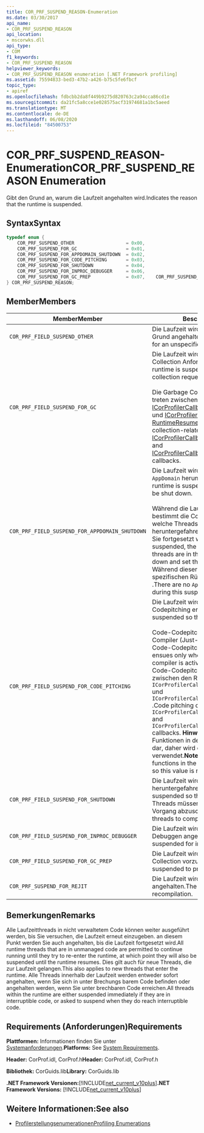 ```yaml
---
title: COR_PRF_SUSPEND_REASON-Enumeration
ms.date: 03/30/2017
api_name:
- COR_PRF_SUSPEND_REASON
api_location:
- mscorwks.dll
api_type:
- COM
f1_keywords:
- COR_PRF_SUSPEND_REASON
helpviewer_keywords:
- COR_PRF_SUSPEND_REASON enumeration [.NET Framework profiling]
ms.assetid: 75594833-bed3-47b2-a426-b75c5fe6fbcf
topic_type:
- apiref
ms.openlocfilehash: fdbcbb2da8f449b9275d820763c2a94cca86cd1e
ms.sourcegitcommit: da21fc5a8cce1e028575acf31974681a1bc5aeed
ms.translationtype: MT
ms.contentlocale: de-DE
ms.lasthandoff: 06/08/2020
ms.locfileid: "84500753"
---
```

# <a name="cor_prf_suspend_reason-enumeration"></a><span data-ttu-id="a7fae-102">COR_PRF_SUSPEND_REASON-Enumeration</span><span class="sxs-lookup"><span data-stu-id="a7fae-102">COR_PRF_SUSPEND_REASON Enumeration</span></span>
<span data-ttu-id="a7fae-103">Gibt den Grund an, warum die Laufzeit angehalten wird.</span><span class="sxs-lookup"><span data-stu-id="a7fae-103">Indicates the reason that the runtime is suspended.</span></span>  
  
## <a name="syntax"></a><span data-ttu-id="a7fae-104">Syntax</span><span class="sxs-lookup"><span data-stu-id="a7fae-104">Syntax</span></span>  
  
```cpp  
typedef enum {  
    COR_PRF_SUSPEND_OTHER                   = 0x00,  
    COR_PRF_SUSPEND_FOR_GC                  = 0x01,  
    COR_PRF_SUSPEND_FOR_APPDOMAIN_SHUTDOWN  = 0x02,  
    COR_PRF_SUSPEND_FOR_CODE_PITCHING       = 0x03,  
    COR_PRF_SUSPEND_FOR_SHUTDOWN            = 0x04,  
    COR_PRF_SUSPEND_FOR_INPROC_DEBUGGER     = 0x06,  
    COR_PRF_SUSPEND_FOR_GC_PREP             = 0x07,    COR_PRF_SUSPEND_FOR_REJIT               = 8  
} COR_PRF_SUSPEND_REASON;  
```  
  
## <a name="members"></a><span data-ttu-id="a7fae-105">Member</span><span class="sxs-lookup"><span data-stu-id="a7fae-105">Members</span></span>  
  
|<span data-ttu-id="a7fae-106">Member</span><span class="sxs-lookup"><span data-stu-id="a7fae-106">Member</span></span>|<span data-ttu-id="a7fae-107">Beschreibung</span><span class="sxs-lookup"><span data-stu-id="a7fae-107">Description</span></span>|  
|------------|-----------------|  
|`COR_PRF_FIELD_SUSPEND_OTHER`|<span data-ttu-id="a7fae-108">Die Laufzeit wird aus einem nicht angegebenen Grund angehalten.</span><span class="sxs-lookup"><span data-stu-id="a7fae-108">The runtime is suspended for an unspecified reason.</span></span>|  
|`COR_PRF_FIELD_SUSPEND_FOR_GC`|<span data-ttu-id="a7fae-109">Die Laufzeit wird angehalten, um eine Garbage Collection Anforderung zu bedienen.</span><span class="sxs-lookup"><span data-stu-id="a7fae-109">The runtime is suspended to service a garbage collection request.</span></span><br /><br /> <span data-ttu-id="a7fae-110">Die Garbage Collection bezogenen Rückrufe treten zwischen den Rückrufe [ICorProfilerCallback:: RuntimeSuspendStarted](icorprofilercallback-runtimesuspendfinished-method.md) und [ICorProfilerCallback:: RuntimeResumeStarted](icorprofilercallback-runtimeresumestarted-method.md) auf.</span><span class="sxs-lookup"><span data-stu-id="a7fae-110">The garbage collection-related callbacks occur between the [ICorProfilerCallback::RuntimeSuspendFinished](icorprofilercallback-runtimesuspendfinished-method.md) and [ICorProfilerCallback::RuntimeResumeStarted](icorprofilercallback-runtimeresumestarted-method.md) callbacks.</span></span>|  
|`COR_PRF_FIELD_SUSPEND_FOR_APPDOMAIN_SHUTDOWN`|<span data-ttu-id="a7fae-111">Die Laufzeit wird angehalten, sodass ein `AppDomain` heruntergefahren werden kann.</span><span class="sxs-lookup"><span data-stu-id="a7fae-111">The runtime is suspended so that an `AppDomain` can be shut down.</span></span><br /><br /> <span data-ttu-id="a7fae-112">Während die Laufzeit angehalten wird, bestimmt die Common Language Runtime, welche Threads in der `AppDomain` heruntergefahren sind, und legt Sie fest, wenn Sie fortgesetzt werden.</span><span class="sxs-lookup"><span data-stu-id="a7fae-112">While the runtime is suspended, the runtime will determine which threads are in the `AppDomain` that is being shut down and set them to abort when they resume.</span></span> <span data-ttu-id="a7fae-113">Während dieser Unterbrechung sind keine-spezifischen Rückrufe vorhanden `AppDomain` .</span><span class="sxs-lookup"><span data-stu-id="a7fae-113">There are no `AppDomain`-specific callbacks during this suspension.</span></span>|  
|`COR_PRF_FIELD_SUSPEND_FOR_CODE_PITCHING`|<span data-ttu-id="a7fae-114">Die Laufzeit wird angehalten, sodass Code-Codepitching erfolgen kann.</span><span class="sxs-lookup"><span data-stu-id="a7fae-114">The runtime is suspended so that code pitching can occur.</span></span><br /><br /> <span data-ttu-id="a7fae-115">Code-Codepitching verläuft nur, wenn der JIT-Compiler (Just-in-Time) aktiv ist und die Code-Codepitching aktiviert ist.</span><span class="sxs-lookup"><span data-stu-id="a7fae-115">Code pitching ensues only when the just-in-time (JIT) compiler is active with code pitching enabled.</span></span> <span data-ttu-id="a7fae-116">Code-Codepitching-Rückrufe erfolgen zwischen den Rückrufen `ICorProfilerCallback::RuntimeSuspendFinished` und `ICorProfilerCallback::RuntimeResumeStarted` .</span><span class="sxs-lookup"><span data-stu-id="a7fae-116">Code pitching callbacks occur between the `ICorProfilerCallback::RuntimeSuspendFinished` and `ICorProfilerCallback::RuntimeResumeStarted` callbacks.</span></span> <span data-ttu-id="a7fae-117">**Hinweis:**  Die CLR-JIT stellt keine Funktionen in der .NET Framework Version 2,0 dar, daher wird dieser Wert nicht in 2,0 verwendet.</span><span class="sxs-lookup"><span data-stu-id="a7fae-117">**Note:**  The CLR JIT does not pitch functions in the .NET Framework version 2.0, so this value is not used in 2.0.</span></span>|  
|`COR_PRF_FIELD_SUSPEND_FOR_SHUTDOWN`|<span data-ttu-id="a7fae-118">Die Laufzeit wird angehalten, sodass Sie heruntergefahren werden kann.</span><span class="sxs-lookup"><span data-stu-id="a7fae-118">The runtime is suspended so that it can shut down.</span></span> <span data-ttu-id="a7fae-119">Alle Threads müssen angehalten werden, um den Vorgang abzuschließen.</span><span class="sxs-lookup"><span data-stu-id="a7fae-119">It must suspend all threads to complete the operation.</span></span>|  
|`COR_PRF_FIELD_SUSPEND_FOR_INPROC_DEBUGGER`|<span data-ttu-id="a7fae-120">Die Laufzeit wird für das Prozess interne Debuggen angehalten.</span><span class="sxs-lookup"><span data-stu-id="a7fae-120">The runtime is suspended for in-process debugging.</span></span>|  
|`COR_PRF_FIELD_SUSPEND_FOR_GC_PREP`|<span data-ttu-id="a7fae-121">Die Laufzeit wird angehalten, um eine Garbage Collection vorzubereiten.</span><span class="sxs-lookup"><span data-stu-id="a7fae-121">The runtime is suspended to prepare for a garbage collection.</span></span>|  
|`COR_PRF_SUSPEND_FOR_REJIT`|<span data-ttu-id="a7fae-122">Die Laufzeit wird bei der JIT-Neukompilierung angehalten.</span><span class="sxs-lookup"><span data-stu-id="a7fae-122">The runtime is suspended for JIT recompilation.</span></span>|  
  
## <a name="remarks"></a><span data-ttu-id="a7fae-123">Bemerkungen</span><span class="sxs-lookup"><span data-stu-id="a7fae-123">Remarks</span></span>  
 <span data-ttu-id="a7fae-124">Alle Laufzeitthreads in nicht verwaltetem Code können weiter ausgeführt werden, bis Sie versuchen, die Laufzeit erneut einzugeben. an diesem Punkt werden Sie auch angehalten, bis die Laufzeit fortgesetzt wird.</span><span class="sxs-lookup"><span data-stu-id="a7fae-124">All runtime threads that are in unmanaged code are permitted to continue running until they try to re-enter the runtime, at which point they will also be suspended until the runtime resumes.</span></span> <span data-ttu-id="a7fae-125">Dies gilt auch für neue Threads, die zur Laufzeit gelangen.</span><span class="sxs-lookup"><span data-stu-id="a7fae-125">This also applies to new threads that enter the runtime.</span></span> <span data-ttu-id="a7fae-126">Alle Threads innerhalb der Laufzeit werden entweder sofort angehalten, wenn Sie sich in unter Brechungs barem Code befinden oder angehalten werden, wenn Sie unter brechbaren Code erreichen.</span><span class="sxs-lookup"><span data-stu-id="a7fae-126">All threads within the runtime are either suspended immediately if they are in interruptible code, or asked to suspend when they do reach interruptible code.</span></span>  
  
## <a name="requirements"></a><span data-ttu-id="a7fae-127">Requirements (Anforderungen)</span><span class="sxs-lookup"><span data-stu-id="a7fae-127">Requirements</span></span>  
 <span data-ttu-id="a7fae-128">**Plattformen:** Informationen finden Sie unter [Systemanforderungen](../../get-started/system-requirements.md).</span><span class="sxs-lookup"><span data-stu-id="a7fae-128">**Platforms:** See [System Requirements](../../get-started/system-requirements.md).</span></span>  
  
 <span data-ttu-id="a7fae-129">**Header:** CorProf.idl, CorProf.h</span><span class="sxs-lookup"><span data-stu-id="a7fae-129">**Header:** CorProf.idl, CorProf.h</span></span>  
  
 <span data-ttu-id="a7fae-130">**Bibliothek:** CorGuids.lib</span><span class="sxs-lookup"><span data-stu-id="a7fae-130">**Library:** CorGuids.lib</span></span>  
  
 <span data-ttu-id="a7fae-131">**.NET Framework Versionen:**[!INCLUDE[net_current_v10plus](../../../../includes/net-current-v10plus-md.md)]</span><span class="sxs-lookup"><span data-stu-id="a7fae-131">**.NET Framework Versions:** [!INCLUDE[net_current_v10plus](../../../../includes/net-current-v10plus-md.md)]</span></span>  
  
## <a name="see-also"></a><span data-ttu-id="a7fae-132">Weitere Informationen:</span><span class="sxs-lookup"><span data-stu-id="a7fae-132">See also</span></span>

- [<span data-ttu-id="a7fae-133">Profilerstellungsenumerationen</span><span class="sxs-lookup"><span data-stu-id="a7fae-133">Profiling Enumerations</span></span>](profiling-enumerations.md)
